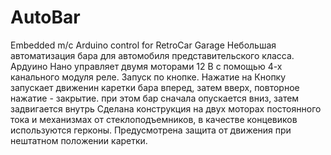 # AutoBar
Embedded m/c Arduino control for RetroCar Garage
Небольшая автоматизация бара для автомобиля представительского класса.
Ардуино Нано управляет двумя моторами 12 В с помощью 4-х канального модуля реле.
Запуск по кнопке.
Нажатие на Кнопку запускает движенин каретки бара вперед, затем вверх, повторное нажатие - закрытие.
при этом бар сначала опускается вниз, затем задвигается внутрь
Сделана конструкция на двух моторах постоянного тока и механизмах от стеклоподъемников,
в качестве концевиков используются герконы. Предусмотрена защита от движения при 
нештатном положении каретки.

